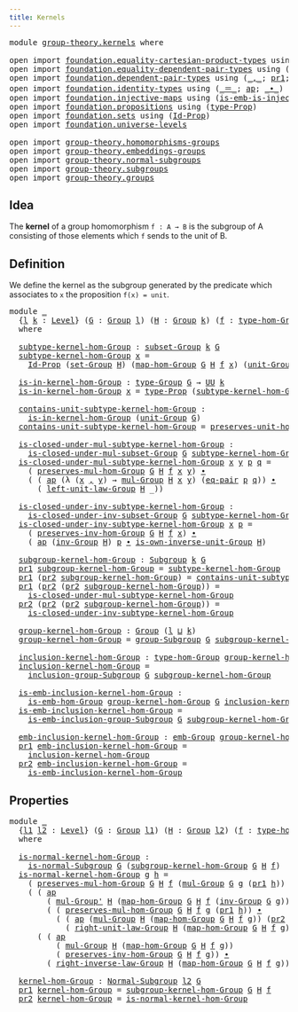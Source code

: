 ```yaml
---
title: Kernels
---
```


<pre class="Agda"><a id="33" class="Keyword">module</a> <a id="40" href="group-theory.kernels.html" class="Module">group-theory.kernels</a> <a id="61" class="Keyword">where</a>

<a id="68" class="Keyword">open</a> <a id="73" class="Keyword">import</a> <a id="80" href="foundation.equality-cartesian-product-types.html" class="Module">foundation.equality-cartesian-product-types</a> <a id="124" class="Keyword">using</a> <a id="130" class="Symbol">(</a><a id="131" href="foundation.equality-cartesian-product-types.html#1270" class="Function">eq-pair</a><a id="138" class="Symbol">)</a>
<a id="140" class="Keyword">open</a> <a id="145" class="Keyword">import</a> <a id="152" href="foundation.equality-dependent-pair-types.html" class="Module">foundation.equality-dependent-pair-types</a> <a id="193" class="Keyword">using</a> <a id="199" class="Symbol">(</a><a id="200" href="foundation.equality-dependent-pair-types.html#1481" class="Function">eq-pair-Σ</a><a id="209" class="Symbol">)</a>
<a id="211" class="Keyword">open</a> <a id="216" class="Keyword">import</a> <a id="223" href="foundation.dependent-pair-types.html" class="Module">foundation.dependent-pair-types</a> <a id="255" class="Keyword">using</a> <a id="261" class="Symbol">(</a><a id="262" href="foundation-core.dependent-pair-types.html#692" class="InductiveConstructor Operator">_,_</a><a id="265" class="Symbol">;</a> <a id="267" href="foundation-core.dependent-pair-types.html#605" class="Field">pr1</a><a id="270" class="Symbol">;</a> <a id="272" href="foundation-core.dependent-pair-types.html#617" class="Field">pr2</a><a id="275" class="Symbol">)</a>
<a id="277" class="Keyword">open</a> <a id="282" class="Keyword">import</a> <a id="289" href="foundation.identity-types.html" class="Module">foundation.identity-types</a> <a id="315" class="Keyword">using</a> <a id="321" class="Symbol">(</a><a id="322" href="foundation-core.identity-types.html#1865" class="Function Operator">_＝_</a><a id="325" class="Symbol">;</a> <a id="327" href="foundation-core.identity-types.html#4003" class="Function">ap</a><a id="329" class="Symbol">;</a> <a id="331" href="foundation-core.identity-types.html#2425" class="Function Operator">_∙_</a><a id="334" class="Symbol">)</a>
<a id="336" class="Keyword">open</a> <a id="341" class="Keyword">import</a> <a id="348" href="foundation.injective-maps.html" class="Module">foundation.injective-maps</a> <a id="374" class="Keyword">using</a> <a id="380" class="Symbol">(</a><a id="381" href="foundation.injective-maps.html#3988" class="Function">is-emb-is-injective&#39;</a><a id="401" class="Symbol">)</a>
<a id="403" class="Keyword">open</a> <a id="408" class="Keyword">import</a> <a id="415" href="foundation.propositions.html" class="Module">foundation.propositions</a> <a id="439" class="Keyword">using</a> <a id="445" class="Symbol">(</a><a id="446" href="foundation-core.propositions.html#1495" class="Function">type-Prop</a><a id="455" class="Symbol">)</a>
<a id="457" class="Keyword">open</a> <a id="462" class="Keyword">import</a> <a id="469" href="foundation.sets.html" class="Module">foundation.sets</a> <a id="485" class="Keyword">using</a> <a id="491" class="Symbol">(</a><a id="492" href="foundation-core.sets.html#1420" class="Function">Id-Prop</a><a id="499" class="Symbol">)</a>
<a id="501" class="Keyword">open</a> <a id="506" class="Keyword">import</a> <a id="513" href="foundation.universe-levels.html" class="Module">foundation.universe-levels</a>

<a id="541" class="Keyword">open</a> <a id="546" class="Keyword">import</a> <a id="553" href="group-theory.homomorphisms-groups.html" class="Module">group-theory.homomorphisms-groups</a>
<a id="587" class="Keyword">open</a> <a id="592" class="Keyword">import</a> <a id="599" href="group-theory.embeddings-groups.html" class="Module">group-theory.embeddings-groups</a>
<a id="630" class="Keyword">open</a> <a id="635" class="Keyword">import</a> <a id="642" href="group-theory.normal-subgroups.html" class="Module">group-theory.normal-subgroups</a>
<a id="672" class="Keyword">open</a> <a id="677" class="Keyword">import</a> <a id="684" href="group-theory.subgroups.html" class="Module">group-theory.subgroups</a>
<a id="707" class="Keyword">open</a> <a id="712" class="Keyword">import</a> <a id="719" href="group-theory.groups.html" class="Module">group-theory.groups</a>
</pre>
## Idea

The **kernel** of a group homomorphism `f : A → B` is the subgroup of A consisting of those elements which `f` sends to the unit of B.

## Definition

We define the kernel as the subgroup generated by the predicate which associates to `x` the proposition `f(x) = unit`.

<pre class="Agda"><a id="1032" class="Keyword">module</a> <a id="1039" href="group-theory.kernels.html#1039" class="Module">_</a>
  <a id="1043" class="Symbol">{</a><a id="1044" href="group-theory.kernels.html#1044" class="Bound">l</a> <a id="1046" href="group-theory.kernels.html#1046" class="Bound">k</a> <a id="1048" class="Symbol">:</a> <a id="1050" href="Agda.Primitive.html#597" class="Postulate">Level</a><a id="1055" class="Symbol">}</a> <a id="1057" class="Symbol">(</a><a id="1058" href="group-theory.kernels.html#1058" class="Bound">G</a> <a id="1060" class="Symbol">:</a> <a id="1062" href="group-theory.groups.html#2481" class="Function">Group</a> <a id="1068" href="group-theory.kernels.html#1044" class="Bound">l</a><a id="1069" class="Symbol">)</a> <a id="1071" class="Symbol">(</a><a id="1072" href="group-theory.kernels.html#1072" class="Bound">H</a> <a id="1074" class="Symbol">:</a> <a id="1076" href="group-theory.groups.html#2481" class="Function">Group</a> <a id="1082" href="group-theory.kernels.html#1046" class="Bound">k</a><a id="1083" class="Symbol">)</a> <a id="1085" class="Symbol">(</a><a id="1086" href="group-theory.kernels.html#1086" class="Bound">f</a> <a id="1088" class="Symbol">:</a> <a id="1090" href="group-theory.homomorphisms-groups.html#1635" class="Function">type-hom-Group</a> <a id="1105" href="group-theory.kernels.html#1058" class="Bound">G</a> <a id="1107" href="group-theory.kernels.html#1072" class="Bound">H</a><a id="1108" class="Symbol">)</a>
  <a id="1112" class="Keyword">where</a>

  <a id="1121" href="group-theory.kernels.html#1121" class="Function">subtype-kernel-hom-Group</a> <a id="1146" class="Symbol">:</a> <a id="1148" href="group-theory.subgroups.html#2113" class="Function">subset-Group</a> <a id="1161" href="group-theory.kernels.html#1046" class="Bound">k</a> <a id="1163" href="group-theory.kernels.html#1058" class="Bound">G</a>
  <a id="1167" href="group-theory.kernels.html#1121" class="Function">subtype-kernel-hom-Group</a> <a id="1192" href="group-theory.kernels.html#1192" class="Bound">x</a> <a id="1194" class="Symbol">=</a>
    <a id="1200" href="foundation-core.sets.html#1420" class="Function">Id-Prop</a> <a id="1208" class="Symbol">(</a><a id="1209" href="group-theory.groups.html#2664" class="Function">set-Group</a> <a id="1219" href="group-theory.kernels.html#1072" class="Bound">H</a><a id="1220" class="Symbol">)</a> <a id="1222" class="Symbol">(</a><a id="1223" href="group-theory.homomorphisms-groups.html#1764" class="Function">map-hom-Group</a> <a id="1237" href="group-theory.kernels.html#1058" class="Bound">G</a> <a id="1239" href="group-theory.kernels.html#1072" class="Bound">H</a> <a id="1241" href="group-theory.kernels.html#1086" class="Bound">f</a> <a id="1243" href="group-theory.kernels.html#1192" class="Bound">x</a><a id="1244" class="Symbol">)</a> <a id="1246" class="Symbol">(</a><a id="1247" href="group-theory.groups.html#3768" class="Function">unit-Group</a> <a id="1258" href="group-theory.kernels.html#1072" class="Bound">H</a><a id="1259" class="Symbol">)</a>

  <a id="1264" href="group-theory.kernels.html#1264" class="Function">is-in-kernel-hom-Group</a> <a id="1287" class="Symbol">:</a> <a id="1289" href="group-theory.groups.html#2724" class="Function">type-Group</a> <a id="1300" href="group-theory.kernels.html#1058" class="Bound">G</a> <a id="1302" class="Symbol">→</a> <a id="1304" href="foundation-core.universe-levels.html#235" class="Primitive">UU</a> <a id="1307" href="group-theory.kernels.html#1046" class="Bound">k</a>
  <a id="1311" href="group-theory.kernels.html#1264" class="Function">is-in-kernel-hom-Group</a> <a id="1334" href="group-theory.kernels.html#1334" class="Bound">x</a> <a id="1336" class="Symbol">=</a> <a id="1338" href="foundation-core.propositions.html#1495" class="Function">type-Prop</a> <a id="1348" class="Symbol">(</a><a id="1349" href="group-theory.kernels.html#1121" class="Function">subtype-kernel-hom-Group</a> <a id="1374" href="group-theory.kernels.html#1334" class="Bound">x</a><a id="1375" class="Symbol">)</a>

  <a id="1380" href="group-theory.kernels.html#1380" class="Function">contains-unit-subtype-kernel-hom-Group</a> <a id="1419" class="Symbol">:</a>
    <a id="1425" href="group-theory.kernels.html#1264" class="Function">is-in-kernel-hom-Group</a> <a id="1448" class="Symbol">(</a><a id="1449" href="group-theory.groups.html#3768" class="Function">unit-Group</a> <a id="1460" href="group-theory.kernels.html#1058" class="Bound">G</a><a id="1461" class="Symbol">)</a>
  <a id="1465" href="group-theory.kernels.html#1380" class="Function">contains-unit-subtype-kernel-hom-Group</a> <a id="1504" class="Symbol">=</a> <a id="1506" href="group-theory.homomorphisms-groups.html#5817" class="Function">preserves-unit-hom-Group</a> <a id="1531" href="group-theory.kernels.html#1058" class="Bound">G</a> <a id="1533" href="group-theory.kernels.html#1072" class="Bound">H</a> <a id="1535" href="group-theory.kernels.html#1086" class="Bound">f</a>

  <a id="1540" href="group-theory.kernels.html#1540" class="Function">is-closed-under-mul-subtype-kernel-hom-Group</a> <a id="1585" class="Symbol">:</a>
    <a id="1591" href="group-theory.subgroups.html#3146" class="Function">is-closed-under-mul-subset-Group</a> <a id="1624" href="group-theory.kernels.html#1058" class="Bound">G</a> <a id="1626" href="group-theory.kernels.html#1121" class="Function">subtype-kernel-hom-Group</a>
  <a id="1653" href="group-theory.kernels.html#1540" class="Function">is-closed-under-mul-subtype-kernel-hom-Group</a> <a id="1698" href="group-theory.kernels.html#1698" class="Bound">x</a> <a id="1700" href="group-theory.kernels.html#1700" class="Bound">y</a> <a id="1702" href="group-theory.kernels.html#1702" class="Bound">p</a> <a id="1704" href="group-theory.kernels.html#1704" class="Bound">q</a> <a id="1706" class="Symbol">=</a>
    <a id="1712" class="Symbol">(</a> <a id="1714" href="group-theory.homomorphisms-groups.html#1850" class="Function">preserves-mul-hom-Group</a> <a id="1738" href="group-theory.kernels.html#1058" class="Bound">G</a> <a id="1740" href="group-theory.kernels.html#1072" class="Bound">H</a> <a id="1742" href="group-theory.kernels.html#1086" class="Bound">f</a> <a id="1744" href="group-theory.kernels.html#1698" class="Bound">x</a> <a id="1746" href="group-theory.kernels.html#1700" class="Bound">y</a><a id="1747" class="Symbol">)</a> <a id="1749" href="foundation-core.identity-types.html#2425" class="Function Operator">∙</a>
    <a id="1755" class="Symbol">(</a> <a id="1757" class="Symbol">(</a> <a id="1759" href="foundation-core.identity-types.html#4003" class="Function">ap</a> <a id="1762" class="Symbol">(λ</a> <a id="1765" class="Symbol">(</a><a id="1766" href="group-theory.kernels.html#1766" class="Bound">x</a> <a id="1768" href="foundation-core.dependent-pair-types.html#692" class="InductiveConstructor Operator">,</a> <a id="1770" href="group-theory.kernels.html#1770" class="Bound">y</a><a id="1771" class="Symbol">)</a> <a id="1773" class="Symbol">→</a> <a id="1775" href="group-theory.groups.html#2969" class="Function">mul-Group</a> <a id="1785" href="group-theory.kernels.html#1072" class="Bound">H</a> <a id="1787" href="group-theory.kernels.html#1766" class="Bound">x</a> <a id="1789" href="group-theory.kernels.html#1770" class="Bound">y</a><a id="1790" class="Symbol">)</a> <a id="1792" class="Symbol">(</a><a id="1793" href="foundation.equality-cartesian-product-types.html#1270" class="Function">eq-pair</a> <a id="1801" href="group-theory.kernels.html#1702" class="Bound">p</a> <a id="1803" href="group-theory.kernels.html#1704" class="Bound">q</a><a id="1804" class="Symbol">))</a> <a id="1807" href="foundation-core.identity-types.html#2425" class="Function Operator">∙</a>
      <a id="1815" class="Symbol">(</a> <a id="1817" href="group-theory.groups.html#4185" class="Function">left-unit-law-Group</a> <a id="1837" href="group-theory.kernels.html#1072" class="Bound">H</a> <a id="1839" class="Symbol">_))</a>

  <a id="1846" href="group-theory.kernels.html#1846" class="Function">is-closed-under-inv-subtype-kernel-hom-Group</a> <a id="1891" class="Symbol">:</a>
    <a id="1897" href="group-theory.subgroups.html#3668" class="Function">is-closed-under-inv-subset-Group</a> <a id="1930" href="group-theory.kernels.html#1058" class="Bound">G</a> <a id="1932" href="group-theory.kernels.html#1121" class="Function">subtype-kernel-hom-Group</a>
  <a id="1959" href="group-theory.kernels.html#1846" class="Function">is-closed-under-inv-subtype-kernel-hom-Group</a> <a id="2004" href="group-theory.kernels.html#2004" class="Bound">x</a> <a id="2006" href="group-theory.kernels.html#2006" class="Bound">p</a> <a id="2008" class="Symbol">=</a>
    <a id="2014" class="Symbol">(</a> <a id="2016" href="group-theory.homomorphisms-groups.html#7330" class="Function">preserves-inv-hom-Group</a> <a id="2040" href="group-theory.kernels.html#1058" class="Bound">G</a> <a id="2042" href="group-theory.kernels.html#1072" class="Bound">H</a> <a id="2044" href="group-theory.kernels.html#1086" class="Bound">f</a> <a id="2046" href="group-theory.kernels.html#2004" class="Bound">x</a><a id="2047" class="Symbol">)</a> <a id="2049" href="foundation-core.identity-types.html#2425" class="Function Operator">∙</a>
    <a id="2055" class="Symbol">(</a> <a id="2057" href="foundation-core.identity-types.html#4003" class="Function">ap</a> <a id="2060" class="Symbol">(</a><a id="2061" href="group-theory.groups.html#4557" class="Function">inv-Group</a> <a id="2071" href="group-theory.kernels.html#1072" class="Bound">H</a><a id="2072" class="Symbol">)</a> <a id="2074" href="group-theory.kernels.html#2006" class="Bound">p</a> <a id="2076" href="foundation-core.identity-types.html#2425" class="Function Operator">∙</a> <a id="2078" href="group-theory.groups.html#4937" class="Function">is-own-inverse-unit-Group</a> <a id="2104" href="group-theory.kernels.html#1072" class="Bound">H</a><a id="2105" class="Symbol">)</a>

  <a id="2110" href="group-theory.kernels.html#2110" class="Function">subgroup-kernel-hom-Group</a> <a id="2136" class="Symbol">:</a> <a id="2138" href="group-theory.subgroups.html#4533" class="Function">Subgroup</a> <a id="2147" href="group-theory.kernels.html#1046" class="Bound">k</a> <a id="2149" href="group-theory.kernels.html#1058" class="Bound">G</a>
  <a id="2153" href="foundation-core.dependent-pair-types.html#605" class="Field">pr1</a> <a id="2157" href="group-theory.kernels.html#2110" class="Function">subgroup-kernel-hom-Group</a> <a id="2183" class="Symbol">=</a> <a id="2185" href="group-theory.kernels.html#1121" class="Function">subtype-kernel-hom-Group</a>
  <a id="2212" href="foundation-core.dependent-pair-types.html#605" class="Field">pr1</a> <a id="2216" class="Symbol">(</a><a id="2217" href="foundation-core.dependent-pair-types.html#617" class="Field">pr2</a> <a id="2221" href="group-theory.kernels.html#2110" class="Function">subgroup-kernel-hom-Group</a><a id="2246" class="Symbol">)</a> <a id="2248" class="Symbol">=</a> <a id="2250" href="group-theory.kernels.html#1380" class="Function">contains-unit-subtype-kernel-hom-Group</a>
  <a id="2291" href="foundation-core.dependent-pair-types.html#605" class="Field">pr1</a> <a id="2295" class="Symbol">(</a><a id="2296" href="foundation-core.dependent-pair-types.html#617" class="Field">pr2</a> <a id="2300" class="Symbol">(</a><a id="2301" href="foundation-core.dependent-pair-types.html#617" class="Field">pr2</a> <a id="2305" href="group-theory.kernels.html#2110" class="Function">subgroup-kernel-hom-Group</a><a id="2330" class="Symbol">))</a> <a id="2333" class="Symbol">=</a>
    <a id="2339" href="group-theory.kernels.html#1540" class="Function">is-closed-under-mul-subtype-kernel-hom-Group</a>
  <a id="2386" href="foundation-core.dependent-pair-types.html#617" class="Field">pr2</a> <a id="2390" class="Symbol">(</a><a id="2391" href="foundation-core.dependent-pair-types.html#617" class="Field">pr2</a> <a id="2395" class="Symbol">(</a><a id="2396" href="foundation-core.dependent-pair-types.html#617" class="Field">pr2</a> <a id="2400" href="group-theory.kernels.html#2110" class="Function">subgroup-kernel-hom-Group</a><a id="2425" class="Symbol">))</a> <a id="2428" class="Symbol">=</a>
    <a id="2434" href="group-theory.kernels.html#1846" class="Function">is-closed-under-inv-subtype-kernel-hom-Group</a>

  <a id="2482" href="group-theory.kernels.html#2482" class="Function">group-kernel-hom-Group</a> <a id="2505" class="Symbol">:</a> <a id="2507" href="group-theory.groups.html#2481" class="Function">Group</a> <a id="2513" class="Symbol">(</a><a id="2514" href="group-theory.kernels.html#1044" class="Bound">l</a> <a id="2516" href="Agda.Primitive.html#810" class="Primitive Operator">⊔</a> <a id="2518" href="group-theory.kernels.html#1046" class="Bound">k</a><a id="2519" class="Symbol">)</a>
  <a id="2523" href="group-theory.kernels.html#2482" class="Function">group-kernel-hom-Group</a> <a id="2546" class="Symbol">=</a> <a id="2548" href="group-theory.subgroups.html#8956" class="Function">group-Subgroup</a> <a id="2563" href="group-theory.kernels.html#1058" class="Bound">G</a> <a id="2565" href="group-theory.kernels.html#2110" class="Function">subgroup-kernel-hom-Group</a>

  <a id="2594" href="group-theory.kernels.html#2594" class="Function">inclusion-kernel-hom-Group</a> <a id="2621" class="Symbol">:</a> <a id="2623" href="group-theory.homomorphisms-groups.html#1635" class="Function">type-hom-Group</a> <a id="2638" href="group-theory.kernels.html#2482" class="Function">group-kernel-hom-Group</a> <a id="2661" href="group-theory.kernels.html#1058" class="Bound">G</a>
  <a id="2665" href="group-theory.kernels.html#2594" class="Function">inclusion-kernel-hom-Group</a> <a id="2692" class="Symbol">=</a>
    <a id="2698" href="group-theory.subgroups.html#10211" class="Function">inclusion-group-Subgroup</a> <a id="2723" href="group-theory.kernels.html#1058" class="Bound">G</a> <a id="2725" href="group-theory.kernels.html#2110" class="Function">subgroup-kernel-hom-Group</a>

  <a id="2754" href="group-theory.kernels.html#2754" class="Function">is-emb-inclusion-kernel-hom-Group</a> <a id="2788" class="Symbol">:</a>
    <a id="2794" href="group-theory.embeddings-groups.html#823" class="Function">is-emb-hom-Group</a> <a id="2811" href="group-theory.kernels.html#2482" class="Function">group-kernel-hom-Group</a> <a id="2834" href="group-theory.kernels.html#1058" class="Bound">G</a> <a id="2836" href="group-theory.kernels.html#2594" class="Function">inclusion-kernel-hom-Group</a>
  <a id="2865" href="group-theory.kernels.html#2754" class="Function">is-emb-inclusion-kernel-hom-Group</a> <a id="2899" class="Symbol">=</a>
    <a id="2905" href="group-theory.subgroups.html#6375" class="Function">is-emb-inclusion-group-Subgroup</a> <a id="2937" href="group-theory.kernels.html#1058" class="Bound">G</a> <a id="2939" href="group-theory.kernels.html#2110" class="Function">subgroup-kernel-hom-Group</a>

  <a id="2968" href="group-theory.kernels.html#2968" class="Function">emb-inclusion-kernel-hom-Group</a> <a id="2999" class="Symbol">:</a> <a id="3001" href="group-theory.embeddings-groups.html#933" class="Function">emb-Group</a> <a id="3011" href="group-theory.kernels.html#2482" class="Function">group-kernel-hom-Group</a> <a id="3034" href="group-theory.kernels.html#1058" class="Bound">G</a>
  <a id="3038" href="foundation-core.dependent-pair-types.html#605" class="Field">pr1</a> <a id="3042" href="group-theory.kernels.html#2968" class="Function">emb-inclusion-kernel-hom-Group</a> <a id="3073" class="Symbol">=</a>
    <a id="3079" href="group-theory.kernels.html#2594" class="Function">inclusion-kernel-hom-Group</a>
  <a id="3108" href="foundation-core.dependent-pair-types.html#617" class="Field">pr2</a> <a id="3112" href="group-theory.kernels.html#2968" class="Function">emb-inclusion-kernel-hom-Group</a> <a id="3143" class="Symbol">=</a>
    <a id="3149" href="group-theory.kernels.html#2754" class="Function">is-emb-inclusion-kernel-hom-Group</a>
</pre>
## Properties

<pre class="Agda"><a id="3211" class="Keyword">module</a> <a id="3218" href="group-theory.kernels.html#3218" class="Module">_</a>
  <a id="3222" class="Symbol">{</a><a id="3223" href="group-theory.kernels.html#3223" class="Bound">l1</a> <a id="3226" href="group-theory.kernels.html#3226" class="Bound">l2</a> <a id="3229" class="Symbol">:</a> <a id="3231" href="Agda.Primitive.html#597" class="Postulate">Level</a><a id="3236" class="Symbol">}</a> <a id="3238" class="Symbol">(</a><a id="3239" href="group-theory.kernels.html#3239" class="Bound">G</a> <a id="3241" class="Symbol">:</a> <a id="3243" href="group-theory.groups.html#2481" class="Function">Group</a> <a id="3249" href="group-theory.kernels.html#3223" class="Bound">l1</a><a id="3251" class="Symbol">)</a> <a id="3253" class="Symbol">(</a><a id="3254" href="group-theory.kernels.html#3254" class="Bound">H</a> <a id="3256" class="Symbol">:</a> <a id="3258" href="group-theory.groups.html#2481" class="Function">Group</a> <a id="3264" href="group-theory.kernels.html#3226" class="Bound">l2</a><a id="3266" class="Symbol">)</a> <a id="3268" class="Symbol">(</a><a id="3269" href="group-theory.kernels.html#3269" class="Bound">f</a> <a id="3271" class="Symbol">:</a> <a id="3273" href="group-theory.homomorphisms-groups.html#1635" class="Function">type-hom-Group</a> <a id="3288" href="group-theory.kernels.html#3239" class="Bound">G</a> <a id="3290" href="group-theory.kernels.html#3254" class="Bound">H</a><a id="3291" class="Symbol">)</a>
  <a id="3295" class="Keyword">where</a>
  
  <a id="3306" href="group-theory.kernels.html#3306" class="Function">is-normal-kernel-hom-Group</a> <a id="3333" class="Symbol">:</a>
    <a id="3339" href="group-theory.normal-subgroups.html#801" class="Function">is-normal-Subgroup</a> <a id="3358" href="group-theory.kernels.html#3239" class="Bound">G</a> <a id="3360" class="Symbol">(</a><a id="3361" href="group-theory.kernels.html#2110" class="Function">subgroup-kernel-hom-Group</a> <a id="3387" href="group-theory.kernels.html#3239" class="Bound">G</a> <a id="3389" href="group-theory.kernels.html#3254" class="Bound">H</a> <a id="3391" href="group-theory.kernels.html#3269" class="Bound">f</a><a id="3392" class="Symbol">)</a>
  <a id="3396" href="group-theory.kernels.html#3306" class="Function">is-normal-kernel-hom-Group</a> <a id="3423" href="group-theory.kernels.html#3423" class="Bound">g</a> <a id="3425" href="group-theory.kernels.html#3425" class="Bound">h</a> <a id="3427" class="Symbol">=</a>
    <a id="3433" class="Symbol">(</a> <a id="3435" href="group-theory.homomorphisms-groups.html#1850" class="Function">preserves-mul-hom-Group</a> <a id="3459" href="group-theory.kernels.html#3239" class="Bound">G</a> <a id="3461" href="group-theory.kernels.html#3254" class="Bound">H</a> <a id="3463" href="group-theory.kernels.html#3269" class="Bound">f</a> <a id="3465" class="Symbol">(</a><a id="3466" href="group-theory.groups.html#2969" class="Function">mul-Group</a> <a id="3476" href="group-theory.kernels.html#3239" class="Bound">G</a> <a id="3478" href="group-theory.kernels.html#3423" class="Bound">g</a> <a id="3480" class="Symbol">(</a><a id="3481" href="foundation-core.dependent-pair-types.html#605" class="Field">pr1</a> <a id="3485" href="group-theory.kernels.html#3425" class="Bound">h</a><a id="3486" class="Symbol">))</a> <a id="3489" class="Symbol">(</a><a id="3490" href="group-theory.groups.html#4557" class="Function">inv-Group</a> <a id="3500" href="group-theory.kernels.html#3239" class="Bound">G</a> <a id="3502" href="group-theory.kernels.html#3423" class="Bound">g</a><a id="3503" class="Symbol">))</a> <a id="3506" href="foundation-core.identity-types.html#2425" class="Function Operator">∙</a>
    <a id="3512" class="Symbol">(</a> <a id="3514" class="Symbol">(</a> <a id="3516" href="foundation-core.identity-types.html#4003" class="Function">ap</a>
        <a id="3527" class="Symbol">(</a> <a id="3529" href="group-theory.groups.html#3230" class="Function">mul-Group&#39;</a> <a id="3540" href="group-theory.kernels.html#3254" class="Bound">H</a> <a id="3542" class="Symbol">(</a><a id="3543" href="group-theory.homomorphisms-groups.html#1764" class="Function">map-hom-Group</a> <a id="3557" href="group-theory.kernels.html#3239" class="Bound">G</a> <a id="3559" href="group-theory.kernels.html#3254" class="Bound">H</a> <a id="3561" href="group-theory.kernels.html#3269" class="Bound">f</a> <a id="3563" class="Symbol">(</a><a id="3564" href="group-theory.groups.html#4557" class="Function">inv-Group</a> <a id="3574" href="group-theory.kernels.html#3239" class="Bound">G</a> <a id="3576" href="group-theory.kernels.html#3423" class="Bound">g</a><a id="3577" class="Symbol">)))</a>
        <a id="3589" class="Symbol">(</a> <a id="3591" class="Symbol">(</a> <a id="3593" href="group-theory.homomorphisms-groups.html#1850" class="Function">preserves-mul-hom-Group</a> <a id="3617" href="group-theory.kernels.html#3239" class="Bound">G</a> <a id="3619" href="group-theory.kernels.html#3254" class="Bound">H</a> <a id="3621" href="group-theory.kernels.html#3269" class="Bound">f</a> <a id="3623" href="group-theory.kernels.html#3423" class="Bound">g</a> <a id="3625" class="Symbol">(</a><a id="3626" href="foundation-core.dependent-pair-types.html#605" class="Field">pr1</a> <a id="3630" href="group-theory.kernels.html#3425" class="Bound">h</a><a id="3631" class="Symbol">))</a> <a id="3634" href="foundation-core.identity-types.html#2425" class="Function Operator">∙</a>
          <a id="3646" class="Symbol">(</a> <a id="3648" class="Symbol">(</a> <a id="3650" href="foundation-core.identity-types.html#4003" class="Function">ap</a> <a id="3653" class="Symbol">(</a><a id="3654" href="group-theory.groups.html#2969" class="Function">mul-Group</a> <a id="3664" href="group-theory.kernels.html#3254" class="Bound">H</a> <a id="3666" class="Symbol">(</a><a id="3667" href="group-theory.homomorphisms-groups.html#1764" class="Function">map-hom-Group</a> <a id="3681" href="group-theory.kernels.html#3239" class="Bound">G</a> <a id="3683" href="group-theory.kernels.html#3254" class="Bound">H</a> <a id="3685" href="group-theory.kernels.html#3269" class="Bound">f</a> <a id="3687" href="group-theory.kernels.html#3423" class="Bound">g</a><a id="3688" class="Symbol">))</a> <a id="3691" class="Symbol">(</a><a id="3692" href="foundation-core.dependent-pair-types.html#617" class="Field">pr2</a> <a id="3696" href="group-theory.kernels.html#3425" class="Bound">h</a><a id="3697" class="Symbol">))</a> <a id="3700" href="foundation-core.identity-types.html#2425" class="Function Operator">∙</a>
            <a id="3714" class="Symbol">(</a> <a id="3716" href="group-theory.groups.html#4315" class="Function">right-unit-law-Group</a> <a id="3737" href="group-theory.kernels.html#3254" class="Bound">H</a> <a id="3739" class="Symbol">(</a><a id="3740" href="group-theory.homomorphisms-groups.html#1764" class="Function">map-hom-Group</a> <a id="3754" href="group-theory.kernels.html#3239" class="Bound">G</a> <a id="3756" href="group-theory.kernels.html#3254" class="Bound">H</a> <a id="3758" href="group-theory.kernels.html#3269" class="Bound">f</a> <a id="3760" href="group-theory.kernels.html#3423" class="Bound">g</a><a id="3761" class="Symbol">)))))</a> <a id="3767" href="foundation-core.identity-types.html#2425" class="Function Operator">∙</a>
      <a id="3775" class="Symbol">(</a> <a id="3777" class="Symbol">(</a> <a id="3779" href="foundation-core.identity-types.html#4003" class="Function">ap</a>
          <a id="3792" class="Symbol">(</a> <a id="3794" href="group-theory.groups.html#2969" class="Function">mul-Group</a> <a id="3804" href="group-theory.kernels.html#3254" class="Bound">H</a> <a id="3806" class="Symbol">(</a><a id="3807" href="group-theory.homomorphisms-groups.html#1764" class="Function">map-hom-Group</a> <a id="3821" href="group-theory.kernels.html#3239" class="Bound">G</a> <a id="3823" href="group-theory.kernels.html#3254" class="Bound">H</a> <a id="3825" href="group-theory.kernels.html#3269" class="Bound">f</a> <a id="3827" href="group-theory.kernels.html#3423" class="Bound">g</a><a id="3828" class="Symbol">))</a>
          <a id="3841" class="Symbol">(</a> <a id="3843" href="group-theory.homomorphisms-groups.html#7330" class="Function">preserves-inv-hom-Group</a> <a id="3867" href="group-theory.kernels.html#3239" class="Bound">G</a> <a id="3869" href="group-theory.kernels.html#3254" class="Bound">H</a> <a id="3871" href="group-theory.kernels.html#3269" class="Bound">f</a> <a id="3873" href="group-theory.kernels.html#3423" class="Bound">g</a><a id="3874" class="Symbol">))</a> <a id="3877" href="foundation-core.identity-types.html#2425" class="Function Operator">∙</a>
        <a id="3887" class="Symbol">(</a> <a id="3889" href="group-theory.groups.html#4786" class="Function">right-inverse-law-Group</a> <a id="3913" href="group-theory.kernels.html#3254" class="Bound">H</a> <a id="3915" class="Symbol">(</a><a id="3916" href="group-theory.homomorphisms-groups.html#1764" class="Function">map-hom-Group</a> <a id="3930" href="group-theory.kernels.html#3239" class="Bound">G</a> <a id="3932" href="group-theory.kernels.html#3254" class="Bound">H</a> <a id="3934" href="group-theory.kernels.html#3269" class="Bound">f</a> <a id="3936" href="group-theory.kernels.html#3423" class="Bound">g</a><a id="3937" class="Symbol">))))</a>

  <a id="3945" href="group-theory.kernels.html#3945" class="Function">kernel-hom-Group</a> <a id="3962" class="Symbol">:</a> <a id="3964" href="group-theory.normal-subgroups.html#1157" class="Function">Normal-Subgroup</a> <a id="3980" href="group-theory.kernels.html#3226" class="Bound">l2</a> <a id="3983" href="group-theory.kernels.html#3239" class="Bound">G</a>
  <a id="3987" href="foundation-core.dependent-pair-types.html#605" class="Field">pr1</a> <a id="3991" href="group-theory.kernels.html#3945" class="Function">kernel-hom-Group</a> <a id="4008" class="Symbol">=</a> <a id="4010" href="group-theory.kernels.html#2110" class="Function">subgroup-kernel-hom-Group</a> <a id="4036" href="group-theory.kernels.html#3239" class="Bound">G</a> <a id="4038" href="group-theory.kernels.html#3254" class="Bound">H</a> <a id="4040" href="group-theory.kernels.html#3269" class="Bound">f</a>
  <a id="4044" href="foundation-core.dependent-pair-types.html#617" class="Field">pr2</a> <a id="4048" href="group-theory.kernels.html#3945" class="Function">kernel-hom-Group</a> <a id="4065" class="Symbol">=</a> <a id="4067" href="group-theory.kernels.html#3306" class="Function">is-normal-kernel-hom-Group</a>
</pre>